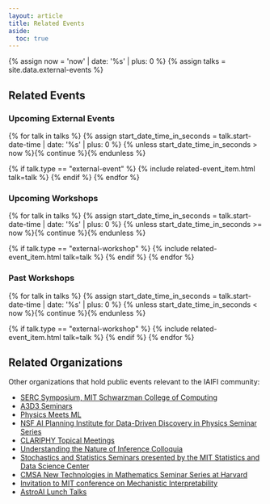 ```yaml
---
layout: article
title: Related Events
aside:
  toc: true
---
```


{% assign now = 'now' | date: '%s' | plus: 0 %}
{% assign talks = site.data.external-events %}

## Related Events

### Upcoming External Events

{% for talk in talks %}
  {% assign start_date_time_in_seconds = talk.start-date-time | date: '%s' | plus: 0 %}
  {% unless start_date_time_in_seconds > now %}{% continue %}{% endunless %}

  {% if talk.type == "external-event" %}
  {% include related-event_item.html talk=talk %}
  {% endif %}
{% endfor %}

### Upcoming Workshops

{% for talk in talks %}
  {% assign start_date_time_in_seconds = talk.start-date-time | date: '%s' | plus: 0 %}
  {% unless start_date_time_in_seconds >= now %}{% continue %}{% endunless %}

  {% if talk.type == "external-workshop" %}
  {% include related-event_item.html talk=talk %}
  {% endif %}
{% endfor %}

### Past Workshops

{% for talk in talks %}
  {% assign start_date_time_in_seconds = talk.start-date-time | date: '%s' | plus: 0 %}
  {% unless start_date_time_in_seconds < now %}{% continue %}{% endunless %}

  {% if talk.type == "external-workshop" %}
  {% include related-event_item.html talk=talk %}
  {% endif %}
{% endfor %}

## Related Organizations

Other organizations that hold public events relevant to the IAIFI community:

  * [SERC Symposium, MIT Schwarzman College of Computing](https://computing.mit.edu/cross-cutting/social-and-ethical-responsibilities-of-computing/serc-symposium/?mc_cid=890e6a3190&mc_eid=918e0bd2e4)
  * [A3D3 Seminars](https://indico.cern.ch/category/14431/)
  * [Physics Meets ML](http://www.physicsmeetsml.org/)
  * [NSF AI Planning Institute for Data-Driven Discovery in Physics Seminar Series](https://www.cmu.edu/ai-physics-institute/events/index.html)
  * [CLARIPHY Topical Meetings](https://clariphy.org/topical.html)
  * [Understanding the Nature of Inference Colloquia](https://inferenceproject.yale.edu/colloquium-series)
  * [Stochastics and Statistics Seminars presented by the MIT Statistics and Data Science Center](https://stat.mit.edu/seminars/)
  * [CMSA New Technologies in Mathematics Seminar Series at Harvard](https://cmsa.fas.harvard.edu/tech-in-math/)
  * [Invitation to MIT conference on Mechanistic Interpretability](https://docs.google.com/forms/d/e/1FAIpQLSflee__rtDzXkHMSd-iCD873QhcCp4Dr0ysw7QlIy4vYzdnzA/viewform)
  * [AstroAI Lunch Talks](https://astroai.cfa.harvard.edu/events/)

